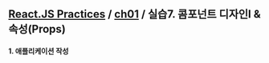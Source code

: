 ## [React.JS Practices](https://github.com/kickscar-javascript/react-practices) / [ch01](https://github.com/kickscar-javascript/react-practices/ch01) / 실습7. 콤포넌트 디자인I &amp; 속성(Props)

#### 1. 애플리케이션 작성


